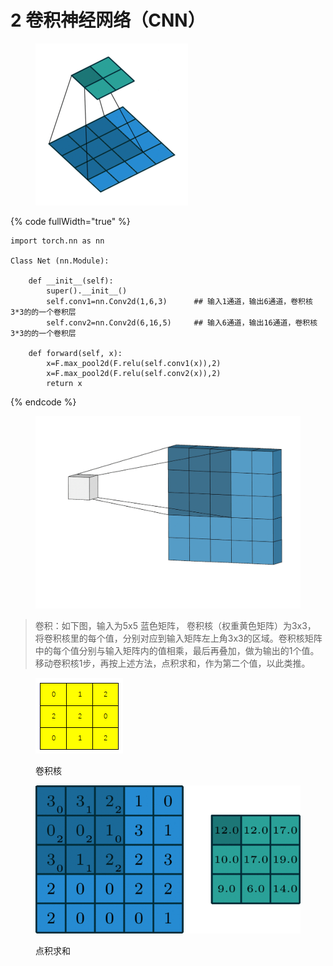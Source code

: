 # 2️ 卷积神经网络（CNN）

<figure><img src="../../.gitbook/assets/CNN-1.gif" alt=""><figcaption></figcaption></figure>

{% code fullWidth="true" %}
```
import torch.nn as nn

Class Net (nn.Module):

    def __init__(self):
        super().__init__()
        self.conv1=nn.Conv2d(1,6,3)      ## 输入1通道，输出6通道，卷积核3*3的的一个卷积层
        self.conv2=nn.Conv2d(6,16,5)     ## 输入6通道，输出16通道，卷积核3*3的的一个卷积层
 
    def forward(self, x):
        x=F.max_pool2d(F.relu(self.conv1(x)),2)
        x=F.max_pool2d(F.relu(self.conv2(x)),2)
        return x
```
{% endcode %}

<figure><img src="../../.gitbook/assets/CNN-3.gif" alt=""><figcaption></figcaption></figure>

> 卷积：如下图，输入为5x5 蓝色矩阵， 卷积核（权重黄色矩阵）为3x3，\
> 将卷积核里的每个值，分别对应到输入矩阵左上角3x3的区域。卷积核矩阵中的每个值分别与输入矩阵内的值相乘，最后再叠加，做为输出的1个值。\
> 移动卷积核1步，再按上述方法，点积求和，作为第二个值，以此类推。

<figure><img src="../../.gitbook/assets/image (22).png" alt=""><figcaption><p>卷积核</p></figcaption></figure>

<figure><img src="../../.gitbook/assets/CNN-2.gif" alt=""><figcaption><p>点积求和</p></figcaption></figure>
